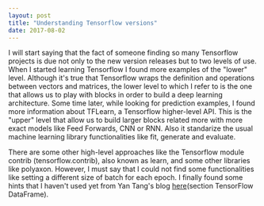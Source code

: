```yaml
---
layout: post
title: "Understanding Tensorflow versions"
date: 2017-08-02
---
```


I will start saying that the fact of someone finding so many Tensorflow projects is due not only to the new version releases but to two levels of use. When I started learning Tensorflow I found more examples of the "lower" level. Although it's true that Tensorflow wraps the definition and operations between vectors and matrices, the lower level to which I refer to is the one that allows us to play with blocks in order to build a deep learning architecture. Some time later, while looking for prediction examples, I found more information about TFLearn, a Tensorflow higher-level API. This is the "upper" level that allow us to build larger blocks related more with more exact models like Feed Forwards, CNN or RNN. Also it standarize the usual machine learning library functionalities like fit, generate and evaluate.

There are some other high-level approaches like the Tensorflow module contrib (tensorflow.contrib), also known as learn, and some other libraries like polyaxon. However, I must say that I could not find some functionalities like setting a different size of batch for each epoch. I finally found some hints that I haven't used yet from Yan Tang's blog [here](http://terrytangyuan.github.io/2016/06/09/scikit-flow-v09/)(section TensorFlow DataFrame). 

